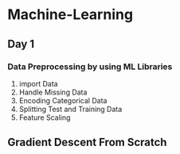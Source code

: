 # Machine-Learning

## Day 1
### Data Preprocessing by using ML Libraries
1. import Data
2. Handle Missing Data
3. Encoding Categorical Data
4. Splitting Test and Training Data
5. Feature Scaling

## Gradient Descent From Scratch



